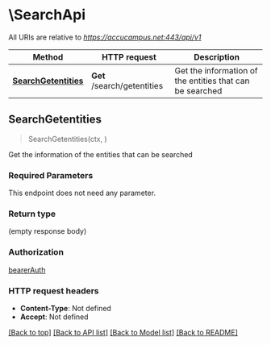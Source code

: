 # \SearchApi

All URIs are relative to *https://accucampus.net:443/api/v1*

Method | HTTP request | Description
------------- | ------------- | -------------
[**SearchGetentities**](SearchApi.md#SearchGetentities) | **Get** /search/getentities | Get the information of the entities that can be searched



## SearchGetentities

> SearchGetentities(ctx, )

Get the information of the entities that can be searched

### Required Parameters

This endpoint does not need any parameter.

### Return type

 (empty response body)

### Authorization

[bearerAuth](../README.md#bearerAuth)

### HTTP request headers

- **Content-Type**: Not defined
- **Accept**: Not defined

[[Back to top]](#) [[Back to API list]](../README.md#documentation-for-api-endpoints)
[[Back to Model list]](../README.md#documentation-for-models)
[[Back to README]](../README.md)

